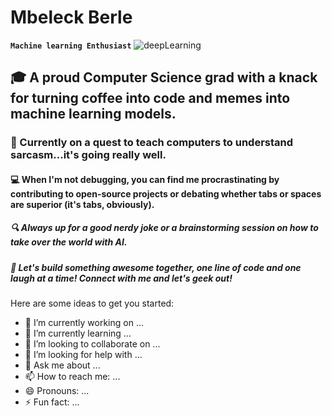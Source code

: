 # Mbeleck Berle
**`Machine learning Enthusiast`**
![deepLearning](https://github.com/MbeleckBerle/MbeleckBerle/assets/91129216/4eb44c81-abdd-40cc-a6da-2ef4004ed089)

<h2>🎓 A proud Computer Science grad with a knack for turning coffee into code and memes into machine learning models.</h2>

<h3>🧠 Currently on a quest to teach computers to understand sarcasm...it's going really well.</h3>

<h4>💻 When I'm not debugging, you can find me procrastinating by contributing to open-source projects or debating whether tabs or spaces are superior (it's tabs, obviously).</h4>

<h5>🔍 Always up for a good nerdy joke or a brainstorming session on how to take over the world with AI.</h5>

<h5>🚀 Let's build something awesome together, one line of code and one laugh at a time! Connect with me and let's geek out!


</h5>






Here are some ideas to get you started:

- 🔭 I’m currently working on ...
- 🌱 I’m currently learning ...
- 👯 I’m looking to collaborate on ...
- 🤔 I’m looking for help with ...
- 💬 Ask me about ...
- 📫 How to reach me: ...
- 😄 Pronouns: ...
- ⚡ Fun fact: ...

